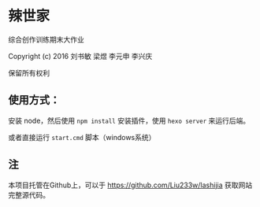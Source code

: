 # 辣世家

综合创作训练期末大作业

Copyright (c) 2016 刘书敏 梁煜 李元申 李兴庆 

保留所有权利

## 使用方式：
安装 node，然后使用 `npm install` 安装插件，使用 `hexo server` 来运行后端。

或者直接运行 `start.cmd` 脚本（windows系统）

## 注
本项目托管在Github上，可以于 https://github.com/Liu233w/lashijia 获取网站完整源代码。
